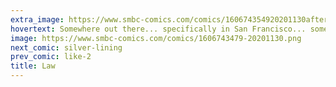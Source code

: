 ```yaml
---
extra_image: https://www.smbc-comics.com/comics/160674354920201130after.png
hovertext: Somewhere out there... specifically in San Francisco... someone is reading this and deciding it's a great idea.
image: https://www.smbc-comics.com/comics/1606743479-20201130.png
next_comic: silver-lining
prev_comic: like-2
title: Law
---
```


